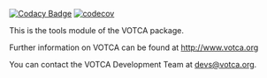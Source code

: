 [![Codacy Badge](https://api.codacy.com/project/badge/Grade/afbb4ad86ff846799b7b87dc1f1ab4c6)](https://app.codacy.com/app/JoshuaSBrown/tools?utm_source=github.com&utm_medium=referral&utm_content=votca/tools&utm_campaign=Badge_Grade_Dashboard)
[![codecov](https://codecov.io/gh/votca/tools/branch/master/graph/badge.svg)](https://codecov.io/gh/votca/tools)

This is the tools module of the VOTCA package.

Further information on VOTCA can be found at <http://www.votca.org>

You can contact the VOTCA Development Team at devs@votca.org.
